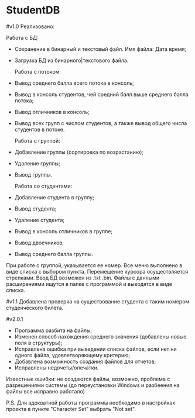 # StudentDB

#v1.0
Реализовано:

  Работа с БД:
* Сохранение в бинарный и текстовый файл. Имя файла: Дата время;
* Загрузка БД из бинарного|текстового файла.

  Работа с потоком:
* Вывод среднего балла всего потока в консоль;
* Вывод в консоль студентов, чей средний балл выше среднего балла потока;
* Вывод отличников в консоль;
* Вывод всех групп с числом студентов, а также вывод общего числа студентов в потоке.

  Работа с группой:
* Добавление группы (сортировка по возрастанию);
* Удаление группы;
* Вывод группы.

  Работа со студентами:
* Добавление студента в группу;
* Вывод студента;
* Удаление студента;
* Вывод в консоль отличников в группе; 
* Вывод двоечников;
* Вывод среднего балла группы.

При работе с группой, указывается ее номер.
Все меню выполнено в виде списка с выбором пункта. Перемещение курсора осуществляется стрелками.
Ввод БД возможен из .txt .bin. Файлы с данными расширениями ищутся в папке с программой и выводятся в виде списка. 

#v1.1
Добавлена проверка на существование студента с таким номером студенческого билета.

#v2.0.1
* Программа разбита на файлы;
* Изменен способ нахождения среднего значения (добавлены новые поля в структуры);
* Исправлена ошибка при выведении списка файлов, если нет ни одного файла, удовлетворяющему критерию;
* Добавлена возможность создания файлов для отчетов;
* Исправлены недочеты/опечатки.

Известные ошибки: не создаются файлы, возможно, проблема с разрешениями системы (до переустановки Windows и разбеения на файлы все исправно работало)

P.S. Для адекватной работы программы необходимо в настройках проекта в пункте "Character Set" выбрать "Not set".

